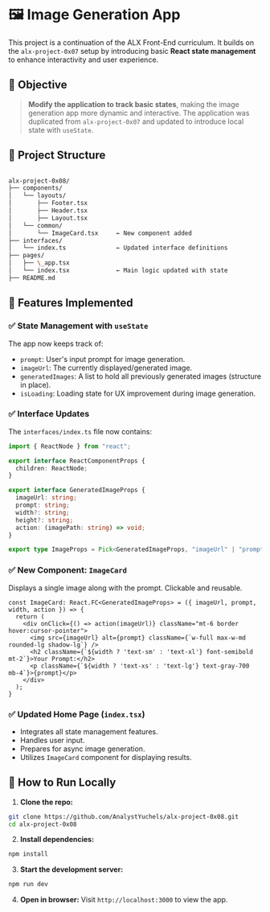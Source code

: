 
# 🖼️ Image Generation App

This project is a continuation of the ALX Front-End curriculum. It builds on the `alx-project-0x07` setup by introducing basic **React state management** to enhance interactivity and user experience.


## 📌 Objective

> **Modify the application to track basic states**, making the image generation app more dynamic and interactive. The application was duplicated from `alx-project-0x07` and updated to introduce local state with `useState`.


## 📁 Project Structure

```bash

alx-project-0x08/
├── components/
│   └── layouts/
│       ├── Footer.tsx
│       ├── Header.tsx
│       ├── Layout.tsx
│   └── common/
│       └── ImageCard.tsx     ← New component added
├── interfaces/
│   └── index.ts              ← Updated interface definitions
├── pages/
│   ├── \_app.tsx
│   └── index.tsx             ← Main logic updated with state
├── README.md

````


## 🧠 Features Implemented

### ✅ State Management with `useState`
The app now keeps track of:
- `prompt`: User's input prompt for image generation.
- `imageUrl`: The currently displayed/generated image.
- `generatedImages`: A list to hold all previously generated images (structure in place).
- `isLoading`: Loading state for UX improvement during image generation.

### ✅ Interface Updates
The `interfaces/index.ts` file now contains:

```ts
import { ReactNode } from "react";

export interface ReactComponentProps {
  children: ReactNode;
}

export interface GeneratedImageProps {
  imageUrl: string;
  prompt: string;
  width?: string;
  height?: string;
  action: (imagePath: string) => void;
}

export type ImageProps = Pick<GeneratedImageProps, "imageUrl" | "prompt">;

````


### ✅ New Component: `ImageCard`

Displays a single image along with the prompt. Clickable and reusable.

```tsx
const ImageCard: React.FC<GeneratedImageProps> = ({ imageUrl, prompt, width, action }) => {
  return (
    <div onClick={() => action(imageUrl)} className="mt-6 border hover:cursor-pointer">
      <img src={imageUrl} alt={prompt} className={`w-full max-w-md rounded-lg shadow-lg`} />
      <h2 className={`${width ? 'text-sm' : 'text-xl'} font-semibold mt-2`}>Your Prompt:</h2>
      <p className={`${width ? 'text-xs' : 'text-lg'} text-gray-700 mb-4`}>{prompt}</p>
    </div>
  );
}
```

### ✅ Updated Home Page (`index.tsx`)

* Integrates all state management features.
* Handles user input.
* Prepares for async image generation.
* Utilizes `ImageCard` component for displaying results.


## 🚀 How to Run Locally

1. **Clone the repo:**

```bash
git clone https://github.com/AnalystYuchels/alx-project-0x08.git
cd alx-project-0x08
```

2. **Install dependencies:**

```bash
npm install
```

3. **Start the development server:**

```bash
npm run dev
```

4. **Open in browser:**
   Visit `http://localhost:3000` to view the app.
